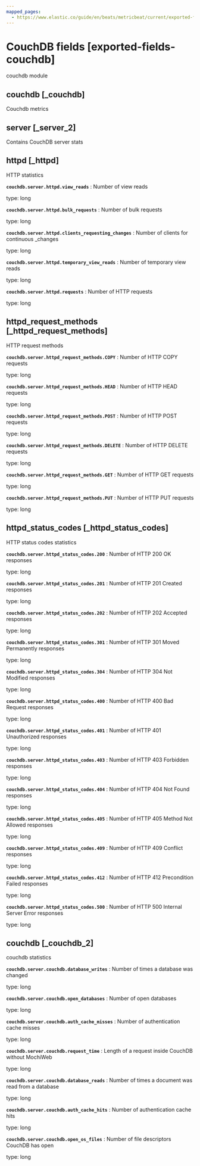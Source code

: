 ```yaml
---
mapped_pages:
  - https://www.elastic.co/guide/en/beats/metricbeat/current/exported-fields-couchdb.html
---
```


# CouchDB fields [exported-fields-couchdb]

couchdb module


## couchdb [_couchdb]

Couchdb metrics


## server [_server_2]

Contains CouchDB server stats


## httpd [_httpd]

HTTP statistics

**`couchdb.server.httpd.view_reads`**
:   Number of view reads

type: long


**`couchdb.server.httpd.bulk_requests`**
:   Number of bulk requests

type: long


**`couchdb.server.httpd.clients_requesting_changes`**
:   Number of clients for continuous _changes

type: long


**`couchdb.server.httpd.temporary_view_reads`**
:   Number of temporary view reads

type: long


**`couchdb.server.httpd.requests`**
:   Number of HTTP requests

type: long



## httpd_request_methods [_httpd_request_methods]

HTTP request methods

**`couchdb.server.httpd_request_methods.COPY`**
:   Number of HTTP COPY requests

type: long


**`couchdb.server.httpd_request_methods.HEAD`**
:   Number of HTTP HEAD requests

type: long


**`couchdb.server.httpd_request_methods.POST`**
:   Number of HTTP POST requests

type: long


**`couchdb.server.httpd_request_methods.DELETE`**
:   Number of HTTP DELETE requests

type: long


**`couchdb.server.httpd_request_methods.GET`**
:   Number of HTTP GET requests

type: long


**`couchdb.server.httpd_request_methods.PUT`**
:   Number of HTTP PUT requests

type: long



## httpd_status_codes [_httpd_status_codes]

HTTP status codes statistics

**`couchdb.server.httpd_status_codes.200`**
:   Number of HTTP 200 OK responses

type: long


**`couchdb.server.httpd_status_codes.201`**
:   Number of HTTP 201 Created responses

type: long


**`couchdb.server.httpd_status_codes.202`**
:   Number of HTTP 202 Accepted responses

type: long


**`couchdb.server.httpd_status_codes.301`**
:   Number of HTTP 301 Moved Permanently responses

type: long


**`couchdb.server.httpd_status_codes.304`**
:   Number of HTTP 304 Not Modified responses

type: long


**`couchdb.server.httpd_status_codes.400`**
:   Number of HTTP 400 Bad Request responses

type: long


**`couchdb.server.httpd_status_codes.401`**
:   Number of HTTP 401 Unauthorized responses

type: long


**`couchdb.server.httpd_status_codes.403`**
:   Number of HTTP 403 Forbidden responses

type: long


**`couchdb.server.httpd_status_codes.404`**
:   Number of HTTP 404 Not Found responses

type: long


**`couchdb.server.httpd_status_codes.405`**
:   Number of HTTP 405 Method Not Allowed responses

type: long


**`couchdb.server.httpd_status_codes.409`**
:   Number of HTTP 409 Conflict responses

type: long


**`couchdb.server.httpd_status_codes.412`**
:   Number of HTTP 412 Precondition Failed responses

type: long


**`couchdb.server.httpd_status_codes.500`**
:   Number of HTTP 500 Internal Server Error responses

type: long



## couchdb [_couchdb_2]

couchdb statistics

**`couchdb.server.couchdb.database_writes`**
:   Number of times a database was changed

type: long


**`couchdb.server.couchdb.open_databases`**
:   Number of open databases

type: long


**`couchdb.server.couchdb.auth_cache_misses`**
:   Number of authentication cache misses

type: long


**`couchdb.server.couchdb.request_time`**
:   Length of a request inside CouchDB without MochiWeb

type: long


**`couchdb.server.couchdb.database_reads`**
:   Number of times a document was read from a database

type: long


**`couchdb.server.couchdb.auth_cache_hits`**
:   Number of authentication cache hits

type: long


**`couchdb.server.couchdb.open_os_files`**
:   Number of file descriptors CouchDB has open

type: long


